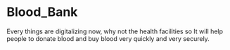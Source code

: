 # Blood_Bank
Every things are digitalizing now, why not the health facilities so It will help people to donate blood and buy blood very quickly and very securely.
